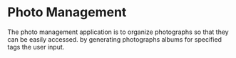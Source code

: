 # Photo Management
The photo management application is to organize photographs so that they can be easily accessed. by generating photographs albums for specified tags the user input.
